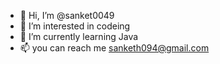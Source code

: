 - 👋 Hi, I’m @sanket0049
- 👀 I’m interested in codeing
- 🌱 I’m currently learning Java
- 📫 you can reach me sanketh094@gmail.com


<!---
sanket0049/sanket0049 is a ✨ special ✨ repository because its `README.md` (this file) appears on your GitHub profile.
You can click the Preview link to take a look at your changes.
--->
